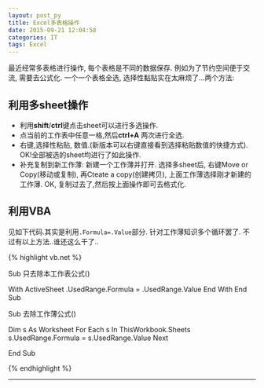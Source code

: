 ```yaml
---
layout: post_py
title: Excel多表格操作
date: 2015-09-21 12:04:58
categories: IT
tags: Excel
---
```


最近经常多表格进行操作, 每个表格是不同的数据保存. 例如为了节约空间便于交流, 需要去公式化. 一个一个表格全选, 选择性黏贴实在太麻烦了...两个方法:

## 利用多sheet操作

- 利用**shift**/**ctrl**键点击sheet可以进行多选操作. 
- 点当前的工作表中任意一格,然后**ctrl+A** 两次进行全选.
- 右键,选择性粘贴, 数值.(新版本可以右键直接看到选择粘贴数值的快捷方式). OK!全部被选的sheet均进行了如此操作.
- 补充复制到新工作薄: 新建一个工作薄并打开. 选择多sheet后, 右键Move or Copy(移动或复制), 再Cteate a copy(创建拷贝), 上面工作薄选择刚才新建的工作薄. OK, 复制过去了,然后按上面操作即可去格式化.

## 利用VBA

见如下代码.其实是利用`.Formula=.Value`部分. 针对工作薄知识多个循环罢了. 不过有以上方法..谁还这么干了..

{% highlight vb.net %}

Sub 只去除本工作表公式()

With ActiveSheet
.UsedRange.Formula = .UsedRange.Value
End With
End Sub

Sub 去除工作薄公式()

Dim s As Worksheet
   For Each s In ThisWorkbook.Sheets
      s.UsedRange.Formula = s.UsedRange.Value
   Next

End Sub

{% endhighlight %}


------
